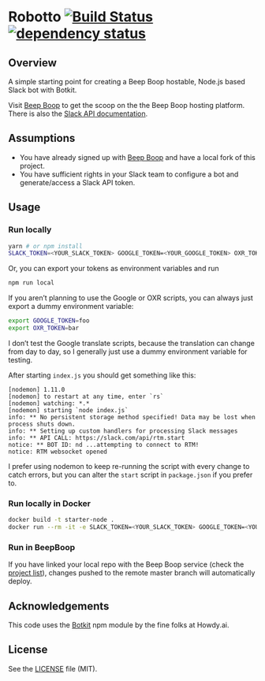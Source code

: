 Robotto [![Build Status][build-icon]][build-link] [![dependency status][]](https://david-dm.org/ndarville/starter-node-bot#info=dependencies)
=======

## Overview ##

A simple starting point for creating a Beep Boop hostable, Node.js based Slack bot with Botkit.

Visit [Beep Boop][] to get the scoop on the the Beep Boop hosting platform. There is also the [Slack API documentation][].

## Assumptions ##

* You have already signed up with [Beep Boop](https://beepboophq.com) and have a local fork of this project.
* You have sufficient rights in your Slack team to configure a bot and generate/access a Slack API token.

## Usage ##

### Run locally ###

```sh
yarn # or npm install
SLACK_TOKEN=<YOUR_SLACK_TOKEN> GOOGLE_TOKEN=<YOUR_GOOGLE_TOKEN> OXR_TOKEN=<YOUR_OXR_TOKEN> npm start
```

Or, you can export your tokens as environment variables and run

```sh
npm run local
```

If you aren’t planning to use the Google or OXR scripts, you can always just export a dummy environment variable:

```sh
export GOOGLE_TOKEN=foo
export OXR_TOKEN=bar
```

I don’t test the Google translate scripts, because the translation can change from day to day, so I generally just use a dummy environment variable for testing.

After starting `index.js` you should get something like this:

    [nodemon] 1.11.0
    [nodemon] to restart at any time, enter `rs`
    [nodemon] watching: *.*
    [nodemon] starting `node index.js`
    info: ** No persistent storage method specified! Data may be lost when process shuts down.
    info: ** Setting up custom handlers for processing Slack messages
    info: ** API CALL: https://slack.com/api/rtm.start
    notice: ** BOT ID: nd ...attempting to connect to RTM!
    notice: RTM websocket opened

I prefer using nodemon to keep re-running the script with every change to catch errors, but you can alter the `start` script in `package.json` if you prefer to.

### Run locally in Docker ###

```sh
docker build -t starter-node .
docker run --rm -it -e SLACK_TOKEN=<YOUR_SLACK_TOKEN> GOOGLE_TOKEN=<YOUR_GOOGLE_TOKEN> OXR_TOKEN=<YOUR_OXR_TOKEN> starter-node
```

### Run in BeepBoop ###

If you have linked your local repo with the Beep Boop service (check the [project list][]), changes pushed to the remote master branch will automatically deploy.

## Acknowledgements ##

This code uses the [Botkit][] npm module by the fine folks at Howdy.ai.

## License ##

See the [LICENSE][] file (MIT).


[build-link]: https://travis-ci.org/ndarville/starter-node-bot
[build-icon]: https://travis-ci.org/ndarville/starter-node-bot.svg
[dependency status]: https://david-dm.org/ndarville/starter-node-bot.svg
[beep boop]: https://beepboophq.com/docs/article/overview
[slack api documentation]: https://api.slack.com
[project list]: https://beepboophq.com/0_o/my-projects
[botkit]: https://github.com/howdyai/botkit
[license]: LICENSE.md
